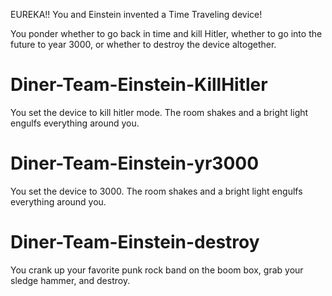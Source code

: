 EUREKA!! You and Einstein invented a Time Traveling device!

You ponder whether to go back in time and kill Hitler, whether to go into the future to year 3000, or whether to destroy the device altogether.

# Diner-Team-Einstein-KillHitler
You set the device to kill hitler mode.  The room shakes and a bright light engulfs everything around you.

# Diner-Team-Einstein-yr3000
You set the device to 3000. The room shakes and a bright light engulfs everything around you.

# Diner-Team-Einstein-destroy
You crank up your favorite punk rock band on the boom box, grab your sledge hammer, and destroy.

